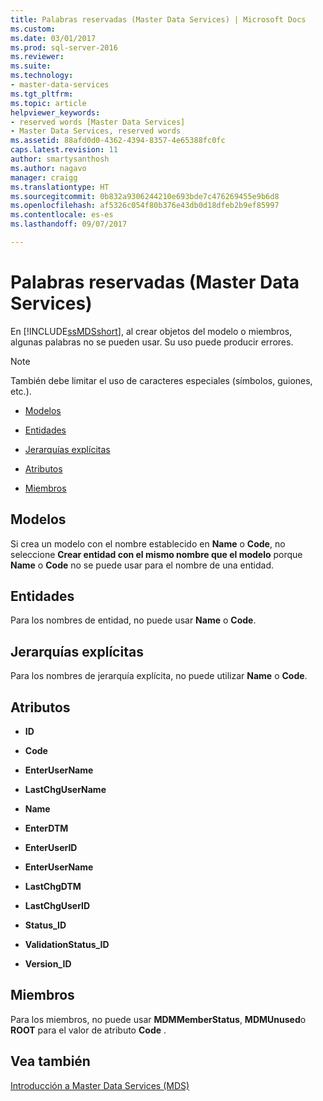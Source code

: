 ```yaml
---
title: Palabras reservadas (Master Data Services) | Microsoft Docs
ms.custom: 
ms.date: 03/01/2017
ms.prod: sql-server-2016
ms.reviewer: 
ms.suite: 
ms.technology:
- master-data-services
ms.tgt_pltfrm: 
ms.topic: article
helpviewer_keywords:
- reserved words [Master Data Services]
- Master Data Services, reserved words
ms.assetid: 88afd0d0-4362-4394-8357-4e65388fc0fc
caps.latest.revision: 11
author: smartysanthosh
ms.author: nagavo
manager: craigg
ms.translationtype: HT
ms.sourcegitcommit: 0b832a9306244210e693bde7c476269455e9b6d8
ms.openlocfilehash: af5326c054f80b376e43db0d18dfeb2b9ef85997
ms.contentlocale: es-es
ms.lasthandoff: 09/07/2017

---
```

# <a name="reserved-words-master-data-services"></a>Palabras reservadas (Master Data Services)
  En [!INCLUDE[ssMDSshort](../includes/ssmdsshort-md.md)], al crear objetos del modelo o miembros, algunas palabras no se pueden usar. Su uso puede producir errores.  
  
> [!NOTE]  
>  También debe limitar el uso de caracteres especiales (símbolos, guiones, etc.).  
  
-   [Modelos](../master-data-services/reserved-words-master-data-services.md#models)  
  
-   [Entidades](../master-data-services/reserved-words-master-data-services.md#entities)  
  
-   [Jerarquías explícitas](../master-data-services/reserved-words-master-data-services.md#exhierarchies)  
  
-   [Atributos](../master-data-services/reserved-words-master-data-services.md#attributes)  
  
-   [Miembros](../master-data-services/reserved-words-master-data-services.md#members)  
  
##  <a name="models"></a> Modelos  
 Si crea un modelo con el nombre establecido en **Name** o **Code**, no seleccione **Crear entidad con el mismo nombre que el modelo** porque **Name** o **Code** no se puede usar para el nombre de una entidad.  
  
##  <a name="entities"></a> Entidades  
 Para los nombres de entidad, no puede usar **Name** o **Code**.  
  
##  <a name="exhierarchies"></a> Jerarquías explícitas  
 Para los nombres de jerarquía explícita, no puede utilizar **Name** o **Code**.  
  
##  <a name="attributes"></a> Atributos  
  
-   **ID**  
  
-   **Code**  
  
-   **EnterUserName**  
  
-   **LastChgUserName**  
  
-   **Name**  
  
-   **EnterDTM**  
  
-   **EnterUserID**  
  
-   **EnterUserName**  
  
-   **LastChgDTM**  
  
-   **LastChgUserID**  
  
-   **Status_ID**  
  
-   **ValidationStatus_ID**  
  
-   **Version_ID**  
  
##  <a name="members"></a> Miembros  
 Para los miembros, no puede usar **MDMMemberStatus**, **MDMUnused**o **ROOT** para el valor de atributo **Code** .  
  
## <a name="see-also"></a>Vea también  
 [Introducción a Master Data Services &#40;MDS&#41;](../master-data-services/master-data-services-overview-mds.md)  
  
  
